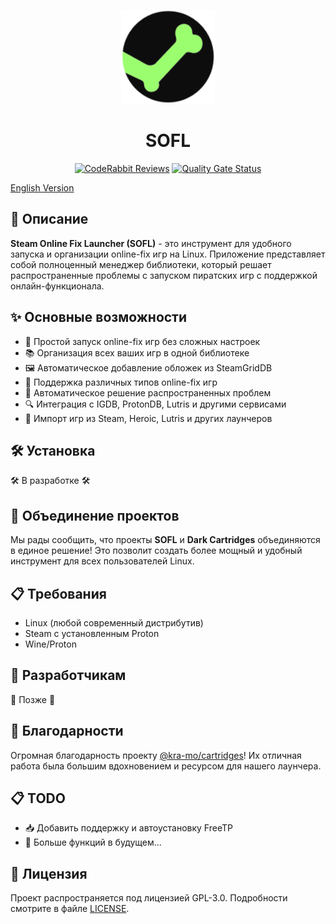 
<p align="center">
    <img src="https://raw.githubusercontent.com/BadKiko/steam-online-fix-launcher/refs/heads/main/data/icons/hicolor/scalable/apps/org.badkiko.sofl.svg" alt="banner" height="150" />
    <h1 align="center">SOFL</h1>
</p>

<p align="center">
    <a href="https://coderabbit.ai"><img src="https://img.shields.io/coderabbit/prs/github/BadKiko/steam-online-fix-launcher?utm_source=oss&utm_medium=github&utm_campaign=BadKiko%2Fsteam-online-fix-launcher&labelColor=171717&color=FF570A&link=https%3A%2F%2Fcoderabbit.ai&label=CodeRabbit+Reviews" alt="CodeRabbit Reviews"></a>
    <a href="https://sonarcloud.io/summary/new_code?id=BadKiko_steam-online-fix-launcher"><img src="https://sonarcloud.io/api/project_badges/measure?project=BadKiko_steam-online-fix-launcher&metric=alert_status" alt="Quality Gate Status"></a>
</p>

[English Version](https://github.com/BadKiko/steam-online-fix-launcher/blob/main/docs/README_EN.md)

## 📝 Описание

**Steam Online Fix Launcher (SOFL)** - это инструмент для удобного запуска и организации online-fix игр на Linux. Приложение представляет собой полноценный менеджер библиотеки, который решает распространенные проблемы с запуском пиратских игр с поддержкой онлайн-функционала.

## ✨ Основные возможности

- 🚀 Простой запуск online-fix игр без сложных настроек
- 📚 Организация всех ваших игр в одной библиотеке
- 🖼️ Автоматическое добавление обложек из SteamGridDB
- 🔄 Поддержка различных типов online-fix игр
- 🔧 Автоматическое решение распространенных проблем
- 🔍 Интеграция с IGDB, ProtonDB, Lutris и другими сервисами
- 📂 Импорт игр из Steam, Heroic, Lutris и других лаунчеров

## 🛠️ Установка

🛠️ В разработке 🛠️

## 🤝 Объединение проектов

Мы рады сообщить, что проекты **SOFL** и **Dark Cartridges** объединяются в единое решение! Это позволит создать более мощный и удобный инструмент для всех пользователей Linux.

## 📋 Требования

- Linux (любой современный дистрибутив)
- Steam с установленным Proton
- Wine/Proton

## 🔧 Разработчикам

🔧 Позже 🔧

## 🙏 Благодарности

Огромная благодарность проекту [@kra-mo/cartridges](https://github.com/kra-mo/cartridges)! Их отличная работа была большим вдохновением и ресурсом для нашего лаунчера.

## 📋 TODO

- 📥 Добавить поддержку и автоустановку FreeTP
- 🚀 Больше функций в будущем...

## 📜 Лицензия

Проект распространяется под лицензией GPL-3.0. Подробности смотрите в файле [LICENSE](LICENSE). 